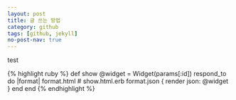 ```yaml
---
layout: post
title: 글 쓰는 방법 
category: github 
tags: [github, jekyll]
no-post-nav: true
---
```


test

{% highlight ruby %}
def show
  @widget = Widget(params[:id])
  respond_to do |format|
    format.html # show.html.erb
    format.json { render json: @widget }
  end
end
{% endhighlight %}